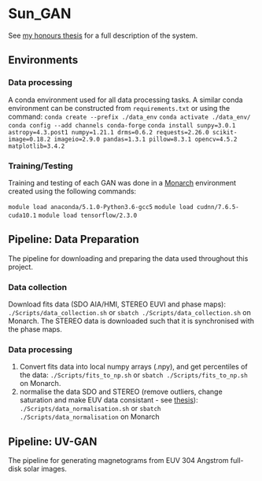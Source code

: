# Sun_GAN
See [my honours thesis](https://github.com/chemron/honours_thesis/blob/master/thesis.pdf) for a full description of the system. 


## Environments
### Data processing
A conda environment used for all data processing tasks. A similar conda environment can be constructed from `requirements.txt` or using the command:
`conda create --prefix ./data_env`
`conda activate ./data_env/`
`conda config --add channels conda-forge`
`conda install sunpy=3.0.1 astropy=4.3.post1 numpy=1.21.1 drms=0.6.2 requests=2.26.0 scikit-image=0.18.2 imageio=2.9.0 pandas=1.3.1 pillow=8.3.1 opencv=4.5.2 matplotlib=3.4.2`


### Training/Testing
Training and testing of each GAN was done in a [Monarch](https://docs.monarch.erc.monash.edu/) environment created using the following commands:

`module load anaconda/5.1.0-Python3.6-gcc5`
`module load cudnn/7.6.5-cuda10.1`
`module load tensorflow/2.3.0`

## Pipeline: Data Preparation
The pipeline for downloading and preparing the data used throughout this project.
### Data collection
Download fits data (SDO AIA/HMI, STEREO EUVI and phase maps): `./Scripts/data_collection.sh` or `sbatch ./Scripts/data_collection.sh` on Monarch.
The STEREO data is downloaded such that it is synchronised with the phase maps.

### Data processing
1. Convert fits data into local numpy arrays (.npy), and get percentiles of the data: `./Scripts/fits_to_np.sh` or `sbatch ./Scripts/fits_to_np.sh` on Monarch.
2. normalise the data SDO and STEREO (remove outliers, change saturation and
   make EUV data consistant - see
   [thesis](https://github.com/chemron/honours_thesis/blob/master/thesis.pdf)): `./Scripts/data_normalisation.sh` or `sbatch ./Scripts/data_normalisation` on Monarch

## Pipeline: UV-GAN
The pipeline for generating magnetograms from EUV 304 Angstrom full-disk solar images.

